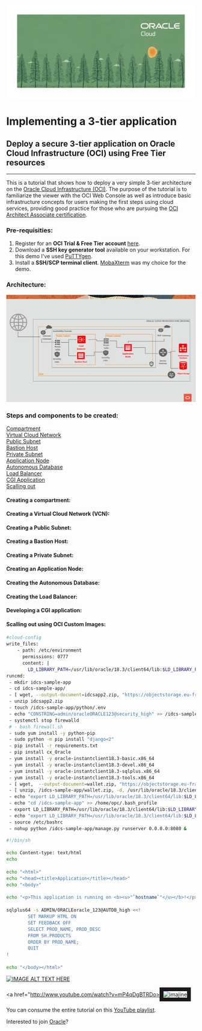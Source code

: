 
![images](/images/banner.png)

# Implementing a 3-tier application
## Deploy a secure 3-tier application on Oracle Cloud Infrastructure (OCI) using Free Tier resources
---  
This is a tutorial that shows how to deploy a very simple 3-tier architecture on the [Oracle Cloud Infrastructure (OCI)][oci]. 
The purpose of the tutorial is to familiarize the viewer with the OCI Web Console as well as introduce basic infrastructure concepts for users making the first steps using cloud services, providing good practice for those who are pursuing the [OCI Architect Associate certification][cert]. 

### Pre-requisities:
   1. Register for an **OCI Trial & Free Tier account** [here][free].
   2. Download a **SSH key generator tool** available on your workstation. For this demo I've used [PuTTYgen][puttygen]. 
   3. Install a **SSH/SCP terminal client**. [MobaXterm][moba] was my choice for the demo. 

### Architecture:  
![images](/images/arch.png)

### Steps and components to be created:  
[Compartment](#creating-a-compartment)  
[Virtual Cloud Network](#creating-a-virtual-cloud-network-vcn)  
[Public Subnet]()  
[Bastion Host]()  
[Private Subnet]()  
[Application Node]()  
[Autonomous Database]()  
[Load Balancer]()  
[CGI Application]()  
[Scalling out]()  



#### Creating a compartment:  
#### Creating a Virtual Cloud Network (VCN):  
#### Creating a Public Subnet:  
#### Creating a Bastion Host:  
#### Creating a Private Subnet:  
#### Creating an Application Node:  
#### Creating the Autonomous Database:
#### Creating the Load Balancer:
#### Developing a CGI application:  
#### Scalling out using OCI Custom Images:


```bash
#cloud-config
write_files:
    - path: /etc/environment
      permissions: 0777
      content: |
        LD_LIBRARY_PATH=/usr/lib/oracle/18.3/client64/lib:$LD_LIBRARY_PATH
runcmd:
 - mkdir idcs-sample-app
 - cd idcs-sample-app/
 - [ wget, --output-document=idcsapp2.zip, "https://objectstorage.eu-frankfurt-1.oraclecloud.com/p/YCbO7RYzKscSU5uOemIGon9SOiz948NMzzO_3BV2sN4/n/frvly4ywct1p/b/security/o/idcsapp2.zip"]
 - unzip idcsapp2.zip
 - touch /idcs-sample-app/python/.env
 - echo "CONSTRING=admin/oracleORACLE123@security_high" >> /idcs-sample-app/python/.env
 - systemctl stop firewalld
 # - bash firewall.sh
 - sudo yum install -y python-pip
 - sudo python -m pip install "django<2"
 - pip install -r requirements.txt
 - pip install cx_Oracle
 - yum install -y oracle-instantclient18.3-basic.x86_64 
 - yum install -y oracle-instantclient18.3-devel.x86_64 
 - yum install -y oracle-instantclient18.3-sqlplus.x86_64
 - yum install -y oracle-instantclient18.3-tools.x86_64
 - [ wget,  --output-document=wallet.zip, "https://objectstorage.eu-frankfurt-1.oraclecloud.com/p/bEIRP-U7NiU1KgCWWPvm8JoE-sRnTZ1gLvnIAccYxCo/n/frvly4ywct1p/b/security/o/Wallet_security_3.zip", -P, /usr/lib/oracle/18.3/client64/lib/network/admin]
 - [ unzip, /idcs-sample-app/wallet.zip, -d, /usr/lib/oracle/18.3/client64/lib/network/admin/]
 - echo "export LD_LIBRARY_PATH=/usr/lib/oracle/18.3/client64/lib:$LD_LIBRARY_PATH" >>/home/opc/.bash_profile
 - echo "cd /idcs-sample-app" >> /home/opc/.bash_profile
 - export LD_LIBRARY_PATH=/usr/lib/oracle/18.3/client64/lib:$LD_LIBRARY_PATH
 - echo "export LD_LIBRARY_PATH=/usr/lib/oracle/18.3/client64/lib:$LD_LIBRARY_PATH" >>/etc/bashrc
 - source /etc/bashrc
 - nohup python /idcs-sample-app/manage.py runserver 0.0.0.0:8080 &
```

```bash
#!/bin/sh

echo Content-type: text/html
echo

echo "<html>"
echo "<head><title>Application</title></head>"
echo "<body>"

echo "<p>This application is running on <b><u>"`hostname`"</u></b>!</p>"

sqlplus64 -s ADMIN/ORACLEoracle_123@AUTDB_high <<!
        SET MARKUP HTML ON
        SET FEEDBACK OFF
        SELECT PROD_NAME, PROD_DESC
        FROM SH.PRODUCTS
        ORDER BY PROD_NAME;
        QUIT
!

echo "</body></html>"
```

[![IMAGE ALT TEXT HERE](http://img.youtube.com/vi/Czqin0UEYTQ/0.jpg)](https://www.youtube.com/watch?v=mP4qDgBTRDo&list=PLVQmt4FnJlnlJUimvlGN6iVXh1SFcD2ut&index=1)

<a href="http://www.youtube.com/watch?v=mP4qDgBTRDo><img src="http://img.youtube.com/vi/Czqin0UEYTQ/0.jpg" 
alt="imajine" width="240" height="180" border="10" /></a>

You can consume the entire tutorial on this [YouTube playlist][playlist].

Interested to join [Oracle][jd]?

[cert]: https://www.oracle.com/cloud/iaas/training/certification.html
[oci]: https://www.oracle.com/cloud/
[free]: https://www.oracle.com/cloud/free/
[puttygen]: https://www.chiark.greenend.org.uk/~sgtatham/putty/latest.html
[moba]: https://mobaxterm.mobatek.net/download-home-edition.html
[playlist]: https://www.youtube.com/watch?v=Czqin0UEYTQ&list=PLVQmt4FnJlnlJUimvlGN6iVXh1SFcD2ut&index=1
[jd]: https://www.linkedin.com/jobs/view/1566385417
